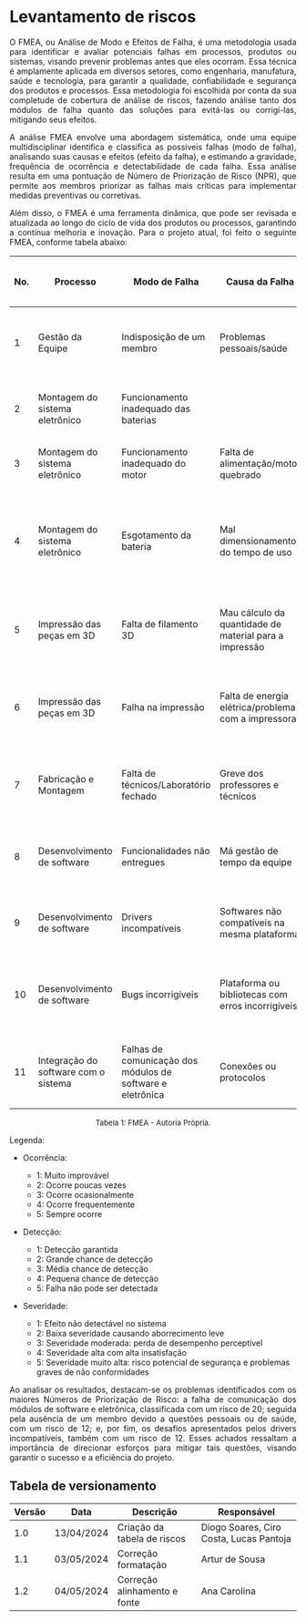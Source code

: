 # Levantamento de riscos

<p style="text-align:justify;">
O FMEA, ou Análise de Modo e Efeitos de Falha, é uma metodologia usada para identificar e avaliar potenciais falhas em processos, produtos ou sistemas, visando prevenir problemas antes que eles ocorram. Essa técnica é amplamente aplicada em diversos setores, como engenharia, manufatura, saúde e tecnologia, para garantir a qualidade, confiabilidade e segurança dos produtos e processos. Essa metodologia foi escolhida por conta da sua completude de cobertura de análise de riscos, fazendo análise tanto dos módulos de falha quanto das soluções para evitá-las ou corrigi-las, mitigando seus efeitos. </p>

<p style="text-align:justify;">
A análise FMEA envolve uma abordagem sistemática, onde uma equipe multidisciplinar identifica e classifica as possíveis falhas (modo de falha), analisando suas causas e efeitos (efeito da falha), e estimando a gravidade, frequência de ocorrência e detectabilidade de cada falha. Essa análise resulta em uma pontuação de Número de Priorização de Risco (NPR), que permite aos membros priorizar as falhas mais críticas para implementar medidas preventivas ou corretivas.
</p>

<p style="text-align:justify;">
Além disso, o FMEA é uma ferramenta dinâmica, que pode ser revisada e atualizada ao longo do ciclo de vida dos produtos ou processos, garantindo a contínua melhoria e inovação.
Para o projeto atual, foi feito o seguinte FMEA, conforme tabela abaixo: </p>


| No. | Processo                             | Modo de Falha                                              | Causa da Falha                                         | Efeito da Falha Local                                                | Efeito da Falha Global                       | Severidade | Ocorrência | Detecção | Número de Priorização de Risco (NPR) | Plano de Ação                                                                          | Responsável           | Prevenção                                                                                                                         |
| --- | ------------------------------------ | ---------------------------------------------------------- | ------------------------------------------------------ | -------------------------------------------------------------------- | -------------------------------------------- | ---------- | ---------- | -------- | ------------------------------------ | -------------------------------------------------------------------------------------- | --------------------- | --------------------------------------------------------------------------------------------------------------------------------- |
| 1   | Gestão da Equipe                     | Indisposição de um membro                                  | Problemas pessoais/saúde                               | Sobrecarregar outros membros                                         | Atraso nas atividades                        | 3          | 4          | 1        | 12                                   | Redistribuição das atividades entre membros competentes                                | Gerência              | Comunicação prévia nas reuniões e/ou grupo de conversa                                                                            |
| 2   | Montagem do sistema eletrônico       | Funcionamento inadequado das baterias                      |                                                        | Não fornecimento de energia suficiente aos equipamentos              | Não entrega do projeto por mau funcionamento | 5          | 1          | 1        | 5                                    | Troca da bateria por uma reserva                                                       | Energia               | Testes com as baterias                                                                                                            |
| 3   | Montagem do sistema eletrônico       | Funcionamento inadequado do motor                          | Falta de alimentação/motor quebrado                    | Rotação inadequada da mesa durante a leitura da peça                 | Não entrega do projeto por mau funcionamento | 5          | 1          | 1        | 5                                    | Troca do motor por um motor reserva                                                    | Eletrônica            | Testes com o motor                                                                                                                |
| 4   | Montagem do sistema eletrônico       | Esgotamento da bateria                                     | Mal dimensionamento do tempo de uso                    | Não fornecimento de energia para os equipamentos                     | Não entrega do projeto por mau funcionamento | 5          | 2          | 1        | 10                                   | Troca da bateria por uma reserva                                                       | Energia               | Dimensionar as baterias de acordo com o tempo de funcionamento do projeto e verificar se o tempo é suficiente para a apresentação |
| 5   | Impressão das peças em 3D            | Falta de filamento 3D                                      | Mau cálculo da quantidade de material para a impressão | Estrutura incompleta/Mais tempo para fabricação com outros processos | Atraso na entrega do projeto                 | 3          | 2          | 1        | 6                                    | Uso de outros materiais e processo de fabricação para fazer a estrutura                | Estrutura             | Imprimir com antecedência e revisar o cálculo de quantidade de filamento                                                          |
| 6   | Impressão das peças em 3D            | Falha na impressão                                         | Falta de energia elétrica/problema com a impressora    | Estrutura incompleta/Mais tempo para fabricação com outros processos | Atraso na entrega do projeto                 | 3          | 2          | 1        | 6                                    | Uso de outros materiais e processo de fabricação para fazer a estrutura                | Estrutura             | Imprimir com antecedência e deixar um membro responsável vistoriando a impressão                                                  |
| 7   | Fabricação e Montagem                | Falta de técnicos/Laboratório fechado                      | Greve dos professores e técnicos                       | Impossibilidade de fazer a fabricação e montagem                     | Atraso ou não entrega do projeto             | 5          | 2          | 1        | 10                                   | Encontrar outro local que se possa fazer a fabricação e montagem                       | Estrutura             | Fazer a fabricação e montagem com antecedência                                                                                    |
| 8   | Desenvolvimento de software          | Funcionalidades não entregues                              | Má gestão de tempo da equipe                           | Atraso no progresso de desenvolvimento                               | Não entrega do projeto por mau funcionamento | 3          | 3          | 1        | 9                                    | Redistribuição das atividades entre membros competentes                                | Gerência              | Acompanhamento das atividades e prazos selecionados                                                                               |
| 9   | Desenvolvimento de software          | Drivers incompatíveis                                      | Softwares não compatíveis na mesma plataforma          | Impossibilidade de fazer o desenvolvimento                           | Atraso na entrega do projeto                 | 3          | 2          | 2        | 12                                   | Encontrar novos drivers que consigam trabalhar juntos                                  | Software              | Comunicação prévia nas reuniões e/ou grupo de conversa                                                                            |
| 10  | Desenvolvimento de software          | Bugs incorrigíveis                                         | Plataforma ou bibliotecas com erros incorrigíveis      | Atraso no progresso de desenvolvimento                               | Atraso e/ou não entrega do projeto           | 3          | 1          | 1        | 3                                    | Encontrar formas de contornar os erros, seja por código ou substituição de bibliotecas | Software              | Testes de build da aplicação                                                                                                      |
| 11  | Integração do software com o sistema | Falhas de comunicação dos módulos de software e eletrônica | Conexões ou protocolos                                 | Atraso na Montagem do produto                                        | Atraso e/ou não entrega do projeto           | 5          | 1          | 4        | 20                                   | Fazer uma reunião com os software e de eletrônica para sanar as dificuldades           | Software e eletrônica | Micro testes de integração                                                                                                        |

<font size="2"><p style="text-align: center">Tabela 1: FMEA - Autoria Própria.</p></font>

Legenda:

- Ocorrência:
    - 1: Muito improvável
    - 2: Ocorre poucas vezes
    - 3: Ocorre ocasionalmente
    - 4: Ocorre frequentemente
    - 5: Sempre ocorre

- Detecção:
    - 1: Detecção garantida
    - 2: Grande chance de detecção
    - 3: Média chance de detecção
    - 4: Pequena chance de detecção
    - 5: Falha não pode ser detectada

- Severidade:
    - 1: Efeito não detectável no sistema
    - 2: Baixa severidade causando aborrecimento leve
    - 3: Severidade moderada: perda de desempenho perceptível
    - 4: Severidade alta com alta insatisfação
    - 5: Severidade muito alta: risco potencial de segurança e problemas graves de não conformidades

<p style="text-align:justify;">
Ao analisar os resultados, destacam-se os problemas identificados com os maiores Números de Priorização de Risco: a falha de comunicação dos módulos de software e eletrônica, classificada com um risco de 20; seguida pela ausência de um membro devido a questões pessoais ou de saúde, com um risco de 12; e, por fim, os desafios apresentados pelos drivers incompatíveis, também com um risco de 12. Esses achados ressaltam a importância de direcionar esforços para mitigar tais questões, visando garantir o sucesso e a eficiência do projeto.
</p>

## Tabela de versionamento

| Versão| Data | Descrição | Responsável|
|-------|------|-----------|------------|
| 1.0 | 13/04/2024 | Criação da tabela de riscos | Diogo Soares, Ciro Costa, Lucas Pantoja  |
| 1.1 | 03/05/2024 | Correção formatação | Artur de Sousa |
| 1.2 | 04/05/2024 | Correção alinhamento e fonte | Ana Carolina |